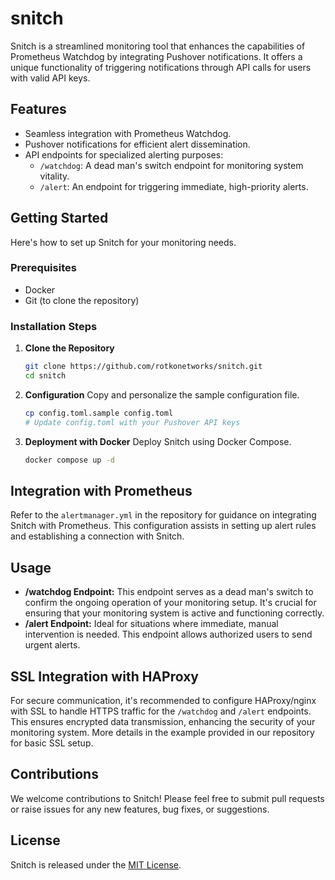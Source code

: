 # snitch

Snitch is a streamlined monitoring tool that enhances the capabilities
of Prometheus Watchdog by integrating Pushover notifications. It offers
a unique functionality of triggering notifications through API calls for
users with valid API keys.

## Features
- Seamless integration with Prometheus Watchdog.
- Pushover notifications for efficient alert dissemination.
- API endpoints for specialized alerting purposes:
  - `/watchdog`: A dead man's switch endpoint for monitoring system vitality.
  - `/alert`: An endpoint for triggering immediate, high-priority alerts.

## Getting Started

Here's how to set up Snitch for your monitoring needs.

### Prerequisites
- Docker
- Git (to clone the repository)

### Installation Steps

1. **Clone the Repository**
   ```bash
   git clone https://github.com/rotkonetworks/snitch.git
   cd snitch
   ```

2. **Configuration**
   Copy and personalize the sample configuration file.
   ```bash
   cp config.toml.sample config.toml
   # Update config.toml with your Pushover API keys
   ```

3. **Deployment with Docker**
   Deploy Snitch using Docker Compose.
   ```bash
   docker compose up -d
   ```

## Integration with Prometheus

Refer to the `alertmanager.yml` in the repository for guidance on integrating
Snitch with Prometheus. This configuration assists in setting up alert rules
and establishing a connection with Snitch.

## Usage

- **/watchdog Endpoint:** This endpoint serves as a dead man's switch to confirm
the ongoing operation of your monitoring setup. It's crucial for ensuring that
your monitoring system is active and functioning correctly.
- **/alert Endpoint:** Ideal for situations where immediate, manual intervention
is needed. This endpoint allows authorized users to send urgent alerts.

## SSL Integration with HAProxy

For secure communication, it's recommended to configure HAProxy/nginx with SSL
to handle HTTPS traffic for the `/watchdog` and `/alert` endpoints. This ensures
encrypted data transmission, enhancing the security of your monitoring system.
More details in the example provided in our repository for basic SSL setup.

## Contributions

We welcome contributions to Snitch! Please feel free to submit pull requests
or raise issues for any new features, bug fixes, or suggestions.

## License

Snitch is released under the [MIT License](LICENSE).
